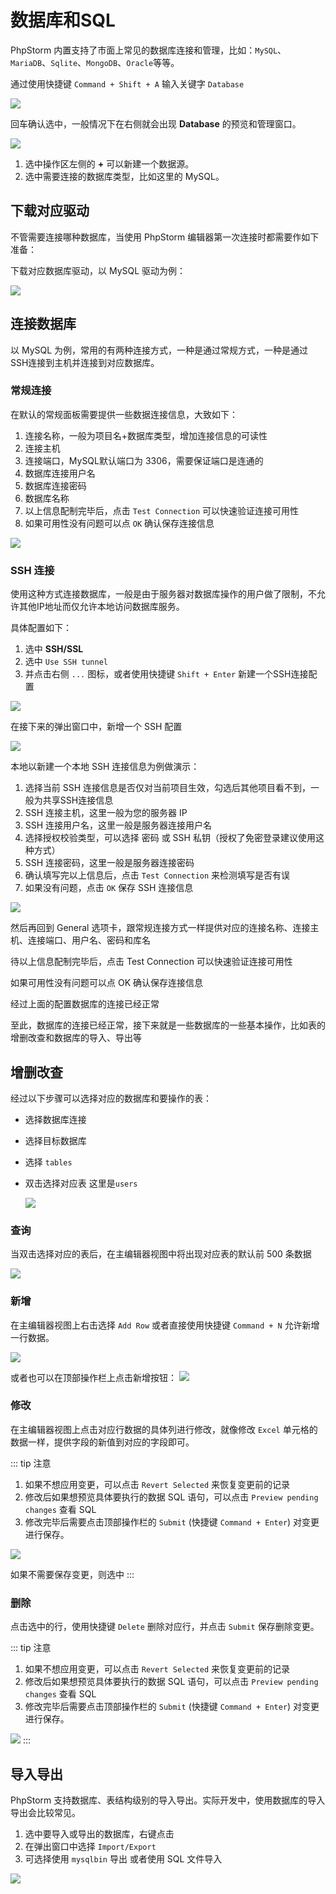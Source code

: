 # 数据库和SQL

PhpStorm 内置支持了市面上常见的数据库连接和管理，比如：`MySQL`、`MariaDB`、`Sqlite`、`MongoDB`、`Oracle`等等。

通过使用快捷键 `Command + Shift + A` 输入关键字 `Database`

![](./images/database/show-database-panel-keymap.png)

回车确认选中，一般情况下在右侧就会出现 **Database** 的预览和管理窗口。

![](./images/database/create-new-data-source.png)

1. 选中操作区左侧的 **+** 可以新建一个数据源。
2. 选中需要连接的数据库类型，比如这里的 MySQL。

## 下载对应驱动

不管需要连接哪种数据库，当使用 PhpStorm 编辑器第一次连接时都需要作如下准备：

下载对应数据库驱动，以 MySQL 驱动为例：

![](./images/database/download-missing-mysql-driver-files.png)

## 连接数据库

以 MySQL 为例，常用的有两种连接方式，一种是通过常规方式，一种是通过SSH连接到主机并连接到对应数据库。

### 常规连接

在默认的常规面板需要提供一些数据连接信息，大致如下：

1. 连接名称，一般为项目名+数据库类型，增加连接信息的可读性
2. 连接主机
3. 连接端口，MySQL默认端口为 3306，需要保证端口是连通的
4. 数据库连接用户名
5. 数据库连接密码
6. 数据库名称
7. 以上信息配制完毕后，点击 `Test Connection` 可以快速验证连接可用性
8. 如果可用性没有问题可以点 `OK` 确认保存连接信息

![](./images/database/mysql-general-connection-config.png)

### SSH 连接

使用这种方式连接数据库，一般是由于服务器对数据库操作的用户做了限制，不允许其他IP地址而仅允许本地访问数据库服务。

具体配置如下：

1. 选中 **SSH/SSL**
2. 选中 `Use SSH tunnel`
3. 并点击右侧 `...` 图标，或者使用快捷键 `Shift + Enter` 新建一个SSH连接配置

![](./images/database/mysql-use-ssh-tunnel-config.png)

在接下来的弹出窗口中，新增一个 SSH 配置

![](./images/database/create-new-ssh-configuration.png)

本地以新建一个本地 SSH 连接信息为例做演示：

1. 选择当前 SSH 连接信息是否仅对当前项目生效，勾选后其他项目看不到，一般为共享SSH连接信息
2. SSH 连接主机，这里一般为您的服务器 IP
3. SSH 连接用户名，这里一般是服务器连接用户名
4. 选择授权校验类型，可以选择 密码 或 SSH 私钥（授权了免密登录建议使用这种方式）
5. SSH 连接密码，这里一般是服务器连接密码
6. 确认填写完以上信息后，点击 `Test Connection` 来检测填写是否有误
7. 如果没有问题，点击 `OK` 保存 SSH 连接信息

![](./images/database/create-new-ssh-configuration-submit.png)

然后再回到 General 选项卡，跟常规连接方式一样提供对应的连接名称、连接主机、连接端口、用户名、密码和库名

待以上信息配制完毕后，点击 Test Connection 可以快速验证连接可用性

如果可用性没有问题可以点 OK 确认保存连接信息

经过上面的配置数据库的连接已经正常

至此，数据库的连接已经正常，接下来就是一些数据库的一些基本操作，比如表的增删改查和数据库的导入、导出等

## 增删改查

经过以下步骤可以选择对应的数据库和要操作的表：

- 选择数据库连接
- 选择目标数据库
- 选择 `tables`
- 双击选择对应表 这里是`users`

  ![](./images/database/select-table.png)

### 查询

当双击选择对应的表后，在主编辑器视图中将出现对应表的默认前 500 条数据

![](./images/database/select-users-table-result.png)

### 新增

在主编辑器视图上右击选择 `Add Row` 或者直接使用快捷键 `Command + N` 允许新增一行数据。

![](./images/database/add-new-row-at-users-table.png)

或者也可以在顶部操作栏上点击新增按钮：
![](./images/database/add-new-row-at-users-table-using-click-add-button.png)

### 修改

在主编辑器视图上点击对应行数据的具体列进行修改，就像修改 `Excel` 单元格的数据一样，提供字段的新值到对应的字段即可。

::: tip 注意

1. 如果不想应用变更，可以点击 `Revert Selected` 来恢复变更前的记录
2. 修改后如果想预览具体要执行的数据 SQL 语句，可以点击 `Preview pending changes` 查看 SQL
3. 修改完毕后需要点击顶部操作栏的 `Submit` (快捷键 `Command + Enter`) 对变更进行保存。

![](./images/database/revert-selected-preview-or-submit-changes.png)

如果不需要保存变更，则选中
:::

### 删除

点击选中的行，使用快捷键 `Delete` 删除对应行，并点击 `Submit` 保存删除变更。

::: tip 注意

1. 如果不想应用变更，可以点击 `Revert Selected` 来恢复变更前的记录
2. 修改后如果想预览具体要执行的数据 SQL 语句，可以点击 `Preview pending changes` 查看 SQL
3. 修改完毕后需要点击顶部操作栏的 `Submit` (快捷键 `Command + Enter`) 对变更进行保存。

![](./images/database/revert-selected-preview-or-submit-changes.png)
:::

## 导入导出

PhpStorm 支持数据库、表结构级别的导入导出。实际开发中，使用数据库的导入导出会比较常见。

1. 选中要导入或导出的数据库，右键点击
2. 在弹出窗口中选择 `Import/Export`
3. 可选择使用 `mysqlbin` 导出 或者使用 SQL 文件导入

![](./images/database/import-or-export.png)
